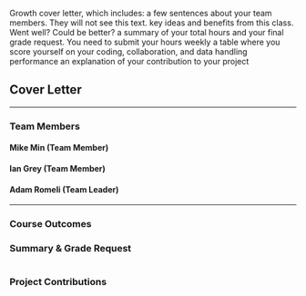 Growth cover letter, which includes:
a few sentences about your team members. They will not see this text.
key ideas and benefits from this class. Went well? Could be better?
a summary of your total hours and your final grade request. You need to submit your hours weekly
a table where you score yourself on your coding, collaboration, and data handling performance
an explanation of your contribution to your project


## Cover Letter 

***

### Team Members 

#### Mike Min (Team Member)

#### Ian Grey (Team Member)

#### Adam Romeli (Team Leader) 

***

### Course Outcomes 

### Summary & Grade Request 

<table> 
  
  
<table>
  
 ### Project Contributions 


